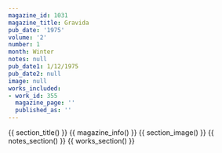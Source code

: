 ```yaml
---
magazine_id: 1031
magazine_title: Gravida
pub_date: '1975'
volume: '2'
number: 1
month: Winter
notes: null
pub_date1: 1/12/1975
pub_date2: null
image: null
works_included:
- work_id: 355
  magazine_page: ''
  published_as: ''
---
```


{{ section_title() }}
{{ magazine_info() }}
{{ section_image() }}
{{ notes_section() }}
{{ works_section() }}
